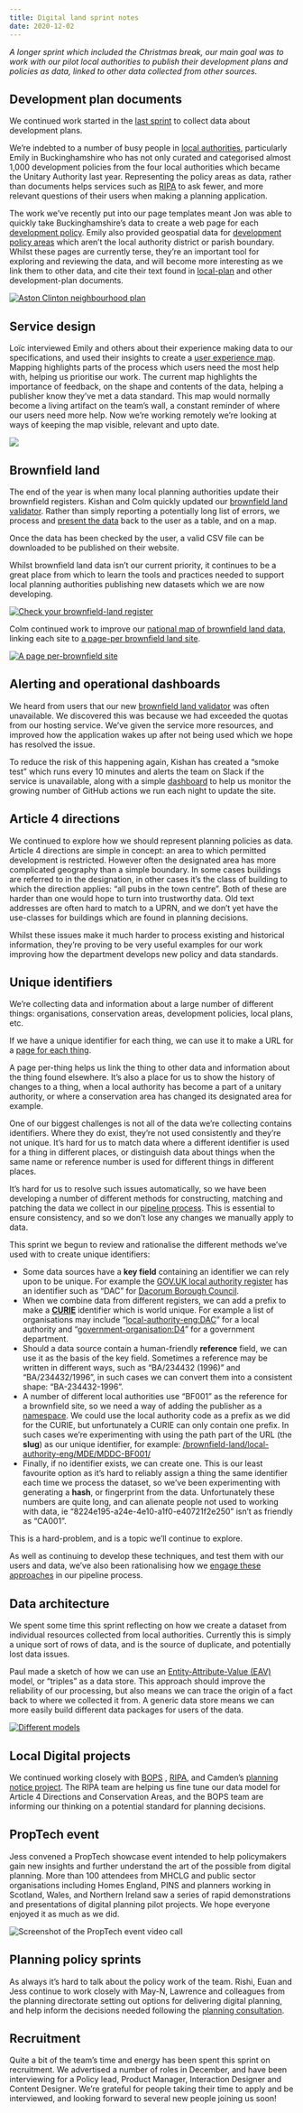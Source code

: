 ```yaml
---
title: Digital land sprint notes
date: 2020-12-02
---
```


_A longer sprint which included the Christmas break, our main goal was to work with our pilot local authorities to publish their development plans and policies as data, linked to other data collected from other sources._

## Development plan documents

We continued work started in the [last sprint](https://digital-land.github.io/weeknote/2020-12-02/#development-plan-documents) to collect data about development plans. 

We’re indebted to a number of busy people in [local authorities](https://localdigital.gov.uk/funded-project/reducing-invalid-planning-applications-ripa/), particularly Emily in Buckinghamshire who has not only curated and categorised almost 1,000 development policies from the four local authorities which became the Unitary Authority last year. Representing the policy areas as data, rather than documents helps services such as [RIPA](https://ripa.digital) to ask fewer, and more relevant questions of their users when making a planning application. 

The work we’ve recently put into our page templates meant Jon was able to quickly take Buckinghamshire’s data to create a web page for each [development policy](https://digital-land.github.io/development-policy/). Emily also provided geospatial data for [development policy areas](https://digital-land.github.io/development-policy-area/) which aren’t the local authority district or parish boundary. Whilst these pages are currently terse, they’re an important tool for exploring and reviewing the data, and will become more interesting as we link them to other data, and cite their text found in [local-plan](https://digital-land.github.io/local-plan/) and other development-plan documents.

<a href="https://www.flickr.com/photos/psd/50877246127/" title="Aston Clinton neighbourhood plan"><img src="https://live.staticflickr.com/65535/50877246127_d61588fa03_c.jpg" alt="Aston Clinton neighbourhood plan"></a>

## Service design

Loïc interviewed Emily and others about their experience making data to our specifications, and used their insights to create a [user experience map](https://docs.google.com/drawings/d/1hfCu-alH1-xBEZ-NU3Au1RVbL8XxS6OYDnZMjMYxi40/edit). Mapping highlights parts of the process which users need the most help with, helping us prioritise our work. The current map highlights the importance of feedback, on the shape and contents of the data, helping a publisher know they’ve met a data standard.  This map would normally become a living artifact on the team’s wall, a constant reminder of where our users need more help. Now we’re working remotely we’re looking at ways of keeping the map visible, relevant and upto date. 

<a href="https://docs.google.com/drawings/d/1hfCu-alH1-xBEZ-NU3Au1RVbL8XxS6OYDnZMjMYxi40/edit"><img src="https://docs.google.com/drawings/d/e/2PACX-1vQRiD5H-3Tcyys7wBdaSJEVfdhpUDG6-n5MrxhcmYkzbf4VhrdTL9YJUe8taQn3jxKMYA6yOYhlq-oa/pub?w=2328&amp;h=3016"></a>

## Brownfield land

The end of the year is when many local planning authorities update their brownfield registers. Kishan and Colm quickly updated our [brownfield land validator](https://brownfield-sites-validator.herokuapp.com/). Rather than simply reporting a potentially long list of errors, we process and [present the data](https://digital-land.github.io/resource/359c6e59e8d182195ffd670edb25b3b2f3b7851f4ed9bb01883ae24314600c3a/) back to the user as a table, and on a map.

Once the data has been checked by the user, a valid CSV file can be downloaded to be published on their website. 

Whilst brownfield land data isn’t our current priority, it continues to be a great place from which to learn the tools and practices needed to support local planning authorities publishing new datasets which we are now developing.

<a href="https://www.flickr.com/photos/psd/50810139242/in/dateposted-public/" title="Check your brownfield-land register"><img src="https://live.staticflickr.com/65535/50810139242_1f758583a1_c.jpg" alt="Check your brownfield-land register"></a>

Colm continued work to improve our [national map of brownfield land data](https://digital-land.github.io/dataset/brownfield-land/map), linking each site to [a page-per brownfield land site](https://digital-land.github.io/brownfield-land/local-authority-eng/LBH/BLR002/).

<a href="https://www.flickr.com/photos/psd/50810978557/in/dateposted-public/" title="A page per-brownfield site"><img src="https://live.staticflickr.com/65535/50810978557_f4c4eeec65_c.jpg" alt="A page per-brownfield site"></a>

## Alerting and operational dashboards

We heard from users that our new [brownfield land validator](https://brownfield-sites-validator.herokuapp.com/) was often unavailable. We discovered this was because we had exceeded the quotas from our hosting service. We’ve given the service more resources, and improved how the application wakes up after not being used which we hope has resolved the issue.

To reduce the risk of this happening again, Kishan has created a “smoke test” which runs every 10 minutes and alerts the team on Slack if the service is unavailable, along with a simple [dashboard](https://digital-land-dashboard.herokuapp.com/) to help us monitor the growing number of GitHub actions we run each night to update the site.

## Article 4 directions

We continued to explore how we should represent planning policies as data. Article 4 directions are simple in concept: an area to which permitted development is restricted. However often the designated area has more complicated geography than a simple boundary. In some cases buildings are referred to in the designation, in other cases it’s the class of building to which the direction applies: “all pubs in the town centre”. Both of these are harder than one would hope to turn into trustworthy data. Old text addresses are often hard to match to a UPRN, and we don’t yet have the use-classes for buildings which are found in planning decisions.

Whilst these issues make it much harder to process existing and historical information, they’re proving to be very useful examples for our work improving how the department develops new policy and data standards.

## Unique identifiers

We’re collecting data and information about a large number of different things: organisations, conservation areas, development policies, local plans, etc.

If we have a unique identifier for each thing, we can use it to make a URL for a [page for each thing](https://digital-land.github.io/brownfield-land/local-authority-eng/AYL/AYL116/). 

A page per-thing helps us link the thing to other data and information about the thing found elsewhere. It’s also a place for us to show the history of changes to a thing, when a local authority has become a part of a unitary authority, or where a conservation area has changed its designated area for example.

One of our biggest challenges is not all of the data we’re collecting contains identifiers. Where they do exist, they’re not used consistently and they’re not unique. It’s hard for us to match data where a different identifier is used for a thing in different places, or distinguish data about things when the same name or reference number is used for different things in different places.

It’s hard for us to resolve such issues automatically, so we have been developing a number of different methods for constructing, matching and patching the data we collect in our [pipeline process](https://digital-land.github.io/guidance/pipeline/). This is essential to ensure consistency, and so we don’t lose any changes we manually apply to data.

This sprint we begun to review and rationalise the different methods we’ve used with to create unique identifiers:

*   Some data sources have a **key field** containing an identifier we can rely upon to be unique. For example the [GOV.UK local authority register](https://www.registers.service.gov.uk/registers/local-authority-eng) has an identifier such as “DAC” for [Dacorum Borough Council](https://digital-land.github.io/organisation/local-authority-eng/DAC/).
*   When we combine data from different registers, we can add a prefix to make a **[CURIE](https://en.wikipedia.org/wiki/CURIE)** identifier which is world unique. For example a list of organisations may include “[local-authority-eng:DAC](https://digital-land.github.io/organisation/local-authority-eng/DAC/)” for a local authority and “[government-organisation:D4](https://digital-land.github.io/organisation/government-organisation/D4/)” for a government department.
*   Should a data source contain a human-friendly **reference** field, we can use it as the basis of the key field. Sometimes a reference may be written in different ways, such as “BA/234432 (1996)” and “BA/234432/1996”, in such cases we can convert them into a consistent shape: “BA-234432-1996”.
*   A number of different local authorities use “BF001” as the reference for a brownfield site, so we need a way of adding the publisher as a [namespace](https://en.wikipedia.org/wiki/Namespace). We could use the local authority code as a prefix as we did for the CURIE, but unfortunately a CURIE can only contain one prefix. In such cases we’re experimenting with using the path part of the URL (the **slug**) as our unique identifier, for example: [/brownfield-land/local-authority-eng/MDE/MDDC-BF001/](https://digital-land.github.io/brownfield-land/local-authority-eng/MDE/MDDC-BF001/)
*   Finally, if no identifier exists, we can create one. This is our least favourite option as it’s hard to reliably assign a thing the same identifier each time we process the dataset, so we’ve been experimenting with generating a **hash**, or fingerprint from the data. Unfortunately these numbers are quite long, and can alienate people not used to working with data, ie “8224e195-a24e-4e10-a1f0-e40721f2e250” isn’t as friendly as “CA001”.

This is a hard-problem, and is a topic we’ll continue to explore.

As well as continuing to develop these techniques, and test them with our users and data, we’ve also been rationalising how we [engage these approaches](https://docs.google.com/spreadsheets/d/1VqfJ--1cwzLE4BPsDqkRi3R7jRgB8ZWbR621c3y2w-Q/edit?usp=sharing) in our pipeline process. 

## Data architecture

We spent some time this sprint reflecting on how we create a dataset from individual resources collected from local authorities. Currently this is simply a unique sort of rows of data, and is the source of duplicate, and potentially lost data issues.

Paul made a sketch of how we can use an [Entity-Attribute-Value (EAV)](https://en.wikipedia.org/wiki/Entity%E2%80%93attribute%E2%80%93value_model) model, or “triples” as a data store. This approach should improve the reliability of our processing, but also means we can trace the origin of a fact back to where we collected it from. A generic data store means we can more easily build different data packages for users of the data.

<a href="https://www.flickr.com/photos/psd/50806905348/" title="Different models"><img src="https://live.staticflickr.com/65535/50806905348_9d613daea2_c.jpg" alt="Different models"></a> 

## Local Digital projects

We continued working closely with  [BOPS](https://bops.digital) , [RIPA](https://ripa.digital), and Camden’s [planning notice project](https://localdigital.gov.uk/funded-project/place-based-engagement/).  The RIPA team are helping us fine tune our data model for Article 4 Directions and Conservation Areas, and the BOPS team are informing our thinking on a potential standard for planning decisions. 

## PropTech event

Jess convened a PropTech showcase event intended to help policymakers gain new insights and further understand the art of the possible from digital planning. More than 100 attendees from MHCLG and public sector organisations including Homes England, PINS and planners working in Scotland, Wales, and Northern Ireland saw a series of rapid demonstrations and presentations of digital planning pilot projects. We hope everyone enjoyed it as much as we did.

<img src="https://lh3.googleusercontent.com/esSmFYUKQHWbk2rlo-N9i9RVyhZGb7Z30U-z0IRTYA0Ng13kGgbOYC5ZJaBCrvTFEWzkfAWYyUQAjK8LlIJN0w93qDNXjWYkFMUmo-_fB2_0gfWuOhBhtr0RBkAqzwMvuvmywNtYwQ=w2400" alt="Screenshot of the PropTech event video call">

## Planning policy sprints

As always it’s hard to talk about the policy work of the team. Rishi, Euan and Jess continue to work closely with May-N, Lawrence and colleagues from the planning directorate setting out options for delivering digital planning, and help inform the decisions needed following the [planning consultation](https://www.gov.uk/government/consultations/planning-for-the-future). 

## Recruitment

Quite a bit of the team’s time and energy has been spent this sprint on recruitment. We advertised a number of roles in December, and have been interviewing for a Policy lead, Product Manager, Interaction Designer and Content Designer.  We’re grateful for people taking their time to apply and be interviewed, and looking forward to several new people joining us soon!


